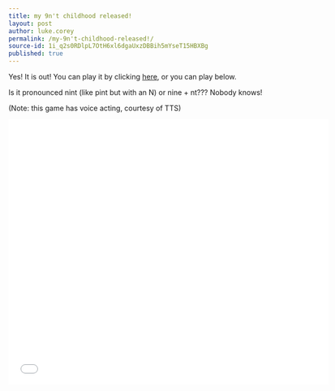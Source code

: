 ```yaml
---
title: my 9n't childhood released!
layout: post
author: luke.corey
permalink: /my-9n't-childhood-released!/
source-id: 1i_q2s0RDlpL7OtH6xl6dgaUxzDBBih5mYseT15HBXBg
published: true
---
```

Yes! It is out! You can play it by clicking <a href="https://scratch.mit.edu/projects/247053365/">here</a>, or you can play below.

Is it pronounced nint (like pint but with an N) or nine + nt??? Nobody knows!

(Note: this game has voice acting, courtesy of TTS)

<iframe allowtransparency="true" width="630.5" height="522.6" src="//scratch.mit.edu/projects/embed/247053365/?autostart=false" frameborder="0" allowfullscreen></iframe>


